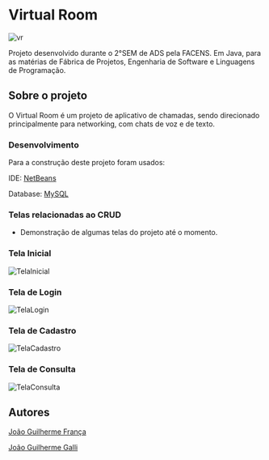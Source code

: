 # Virtual Room 
![vr](https://user-images.githubusercontent.com/98247859/172670016-f18852fe-61ed-4e11-b205-b03f14dd1544.png)

Projeto desenvolvido durante o 2°SEM de ADS pela FACENS. Em Java, para as matérias de Fábrica de Projetos, Engenharia de Software e Linguagens de Programação.

## Sobre o projeto

O Virtual Room é um projeto de aplicativo de chamadas, sendo direcionado principalmente para networking, com chats de voz e de texto.

### Desenvolvimento

Para a construção deste projeto foram usados:

IDE: [NetBeans](https://netbeans.apache.org)

Database: [MySQL](https://www.mysql.com)

### Telas relacionadas ao CRUD

* Demonstração de algumas telas do projeto até o momento.

### Tela Inicial

![TelaInicial](https://user-images.githubusercontent.com/98247859/172670689-1b8c4f57-63c7-4fda-98e9-f7b8bc588b47.png)


### Tela de Login

![TelaLogin](https://user-images.githubusercontent.com/98247859/172670692-36382d53-4a66-42f1-a179-cb1978b5f673.png)


### Tela de Cadastro

![TelaCadastro](https://user-images.githubusercontent.com/98247859/172670694-7aa752b3-ac73-45d4-8dbe-893bc96c2ba5.png)


### Tela de Consulta

![TelaConsulta](https://user-images.githubusercontent.com/98247859/172670696-bdb3532b-2562-4bd3-a9ce-1c7188bb99e4.png)

## Autores

[João Guilherme França](https://www.linkedin.com/in/joão-castro-429a6917a/)


[João Guilherme Galli](https://www.linkedin.com/in/jo%C3%A3o-galli-8aa04822b)



